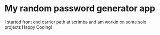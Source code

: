# My random password generator app
I started front end carrier path at scrimba and am workin on some solo projects 
Happy Coding!
